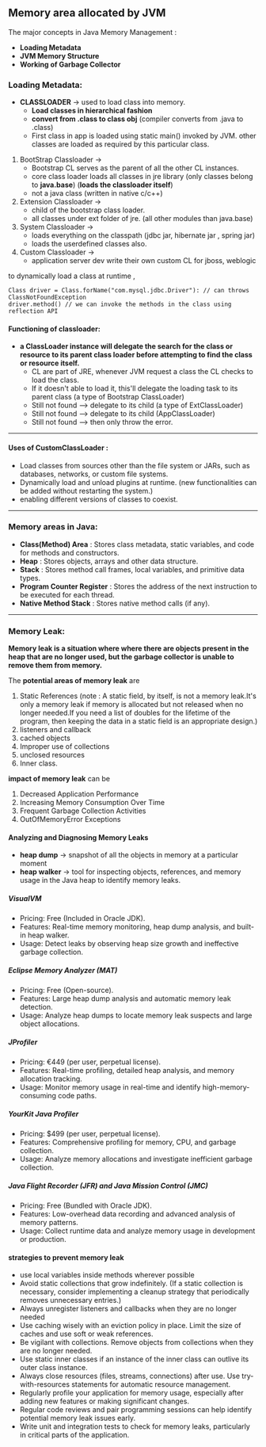 ## Memory area allocated by JVM

The major concepts in Java Memory Management :
* **Loading Metadata**
* **JVM Memory Structure**
* **Working of Garbage Collector**

### **Loading Metadata**:

* **CLASSLOADER** -> used to load class into memory.
  * **Load classes in hierarchical fashion**
  * **convert from .class to class obj** (compiler converts from .java to .class)
  * First class in app is loaded using static main() invoked by JVM. other classes are loaded as required by this particular class.
  
1. BootStrap Classloader ->
   * Bootstrap CL serves as the parent of all the other CL instances. 
   * core class loader loads all classes in jre library (only classes belong to **java.base**) (**loads the classloader itself**)
   * not a java class (written in native c/c++) 
2. Extension Classloader ->
   * child of the bootstrap class loader.
   * all classes under ext folder of jre. (all other modules than java.base)
3. System Classloader    ->
   * loads everything on the classpath (jdbc jar, hibernate jar , spring jar)
   * loads the userdefined classes also.
4. Custom Classloader    -> 
   * application server dev write their own custom CL for jboss, weblogic

to dynamically load a class at runtime , 
```
Class driver = Class.forName("com.mysql.jdbc.Driver"): // can throws ClassNotFoundException
driver.method() // we can invoke the methods in the class using reflection API 
```

#### **Functioning of classloader**:

* **a ClassLoader instance will delegate the search for the class or resource to its parent class loader before attempting to find the class or resource itself.**
  * CL are part of JRE, whenever JVM request a class the CL checks to load the class. 
  * If it doesn't able to load it, this'll delegate the loading task to its parent class (a type of Bootstrap ClassLoader)
  * Still not found --> delegate to its child (a type of ExtClassLoader)
  * Still not found --> delegate to its child (AppClassLoader)
  * Still not found --> then only throw the error. 

---
#### **Uses of CustomClassLoader** :
  * Load classes from sources other than the file system or JARs, such as databases, networks, or custom file systems.
  * Dynamically load and unload plugins at runtime. (new functionalities can be added without restarting the system.)
  * enabling different versions of classes to coexist.
---
### **Memory areas in Java**:



* **Class(Method) Area** : Stores class metadata, static variables, and code for methods and constructors.
* **Heap** : Stores objects, arrays and other data structure.
* **Stack** : Stores method call frames, local variables, and primitive data types.
* **Program Counter Register** :  Stores the address of the next instruction to be executed for each thread.
* **Native Method Stack** : Stores native method calls (if any).
---
### **Memory Leak**:

**Memory leak is a situation where where there are objects present in the heap that are no longer used, but the garbage collector is unable to remove them from memory.**

The **potential areas of memory leak** are
1. Static References
   (note : A static field, by itself, is not a memory leak.It's only a memory leak if memory is allocated but not released when no longer needed.If you need a list of doubles for the lifetime of the program, then keeping the data in a static field is an appropriate design.)
3. listeners and callback
4. cached objects
5. Improper use of collections
6. unclosed resources
7. Inner class.

**impact of memory leak** can be
1. Decreased Application Performance
2. Increasing Memory Consumption Over Time
3. Frequent Garbage Collection Activities
4. OutOfMemoryError Exceptions

#### **Analyzing and Diagnosing Memory Leaks**

* **heap dump** -> snapshot of all the objects in memory at a particular moment
* **heap walker** -> tool for inspecting objects, references, and memory usage in the Java heap to identify memory leaks.

##### **VisualVM**
* Pricing: Free (Included in Oracle JDK).
* Features: Real-time memory monitoring, heap dump analysis, and built-in heap walker.
* Usage: Detect leaks by observing heap size growth and ineffective garbage collection.

##### **Eclipse Memory Analyzer (MAT)**
* Pricing: Free (Open-source).
* Features: Large heap dump analysis and automatic memory leak detection.
* Usage: Analyze heap dumps to locate memory leak suspects and large object allocations.

##### **JProfiler**
* Pricing: €449 (per user, perpetual license).
* Features: Real-time profiling, detailed heap analysis, and memory allocation tracking.
* Usage: Monitor memory usage in real-time and identify high-memory-consuming code paths.

##### **YourKit Java Profiler**
* Pricing: $499 (per user, perpetual license).
* Features: Comprehensive profiling for memory, CPU, and garbage collection.
* Usage: Analyze memory allocations and investigate inefficient garbage collection.

##### **Java Flight Recorder (JFR) and Java Mission Control (JMC)**
* Pricing: Free (Bundled with Oracle JDK).
* Features: Low-overhead data recording and advanced analysis of memory patterns.
* Usage: Collect runtime data and analyze memory usage in development or production.
  
#### **strategies to prevent memory leak**
* use local variables inside methods wherever possible
* Avoid static collections that grow indefinitely. (If a static collection is necessary, consider implementing a cleanup strategy that periodically removes unnecessary entries.) 
* Always unregister listeners and callbacks when they are no longer needed
* Use caching wisely with an eviction policy in place. Limit the size of caches and use soft or weak references.
* Be vigilant with collections. Remove objects from collections when they are no longer needed.
* Use static inner classes if an instance of the inner class can outlive its outer class instance.
* Always close resources (files, streams, connections) after use. Use try-with-resources statements for automatic resource management.
* Regularly profile your application for memory usage, especially after adding new features or making significant changes.
* Regular code reviews and pair programming sessions can help identify potential memory leak issues early.
* Write unit and integration tests to check for memory leaks, particularly in critical parts of the application.
